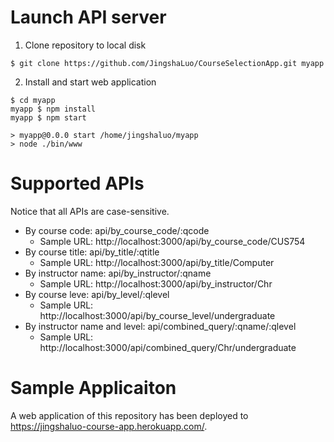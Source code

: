 # Launch API server
1. Clone repository to local disk
```
$ git clone https://github.com/JingshaLuo/CourseSelectionApp.git myapp
```

2. Install and start web application
```
$ cd myapp
myapp $ npm install
myapp $ npm start

> myapp@0.0.0 start /home/jingshaluo/myapp
> node ./bin/www
```

# Supported APIs

Notice that all APIs are case-sensitive.
- By course code: api/by_course_code/:qcode
    - Sample URL: http://localhost:3000/api/by_course_code/CUS754
- By course title: api/by_title/:qtitle
    - Sample URL: http://localhost:3000/api/by_title/Computer
- By instructor name: api/by_instructor/:qname
    - Sample URL: http://localhost:3000/api/by_instructor/Chr
- By course leve: api/by_level/:qlevel
    - Sample URL: http://localhost:3000/api/by_course_level/undergraduate
- By instructor name and level: api/combined_query/:qname/:qlevel
    - Sample URL: http://localhost:3000/api/combined_query/Chr/undergraduate

# Sample Applicaiton
A web application of this repository has been deployed to https://jingshaluo-course-app.herokuapp.com/.
